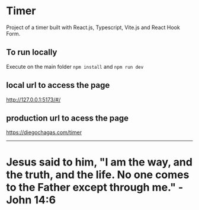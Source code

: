 # Timer

Project of a timer built with React.js, Typescript, Vite.js and React Hook Form.

## To run locally

Execute on the main folder ```npm install``` and ```npm run dev```

## local url to access the page

http://127.0.0.1:5173/#/

## production url to acess the page
https://diegochagas.com/timer

---

# Jesus said to him, "I am the way, and the truth, and the life. No one comes to the Father except through me." - John 14:6

